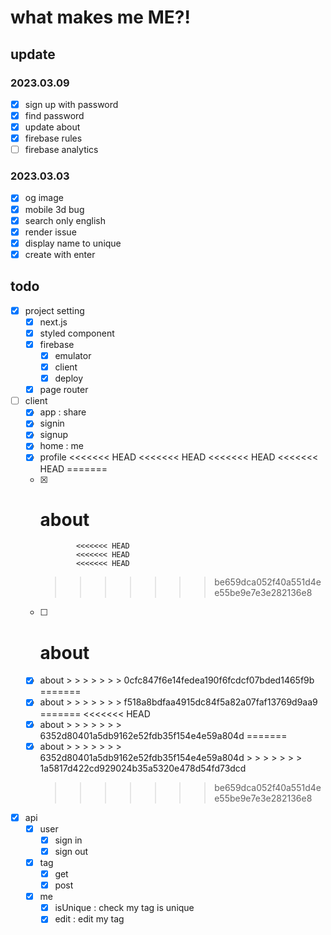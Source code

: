 # what makes me ME?!

## update

### 2023.03.09

- [x] sign up with password
- [x] find password
- [x] update about
- [x] firebase rules
- [ ] firebase analytics

### 2023.03.03

- [x] og image
- [x] mobile 3d bug
- [x] search only english
- [x] render issue
- [x] display name to unique
- [x] create with enter

## todo

- [x] project setting
  - [x] next.js
  - [x] styled component
  - [x] firebase
    - [x] emulator
    - [x] client
    - [x] deploy
  - [x] page router
- [ ] client
  - [x] app : share
  - [x] signin
  - [x] signup
  - [x] home : me
  - [x] profile
        <<<<<<< HEAD
        <<<<<<< HEAD
        <<<<<<< HEAD
        <<<<<<< HEAD
        =======
  - [x] # about
                <<<<<<< HEAD
                <<<<<<< HEAD
                <<<<<<< HEAD
    > > > > > > > be659dca052f40a551d4ee55be9e7e3e282136e8
  - [ ] # about
  - [x] about > > > > > > > 0cfc847f6e14fedea190f6fcdcf07bded1465f9b
        =======
  - [x] about > > > > > > > f518a8bdfaa4915dc84f5a82a07faf13769d9aa9
        =======
        <<<<<<< HEAD
  - [x] about > > > > > > > 6352d80401a5db9162e52fdb35f154e4e59a804d
        =======
  - [x] about > > > > > > > 6352d80401a5db9162e52fdb35f154e4e59a804d > > > > > > > 1a5817d422cd929024b35a5320e478d54fd73dcd
    > > > > > > > be659dca052f40a551d4ee55be9e7e3e282136e8
- [x] api
  - [x] user
    - [x] sign in
    - [x] sign out
  - [x] tag
    - [x] get
    - [x] post
  - [x] me
    - [x] isUnique : check my tag is unique
    - [x] edit : edit my tag
